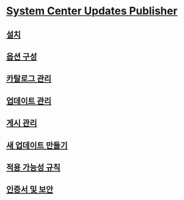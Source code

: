 # [System Center Updates Publisher](updates-publisher.md)
## [설치](install-updates-publisher.md)
## [옵션 구성](updates-publisher-options.md)
## [카탈로그 관리](updates-publisher-catalogs.md)
## [업데이트 관리](manage-updates-with-updates-publisher.md)
## [게시 관리](updates-publisher-publications.md)
## [새 업데이트 만들기](create-updates-with-updates-publisher.md)
## [적용 가능성 규칙](updates-publisher-applicability-rules.md)
## [인증서 및 보안](updates-publisher-security.md)
